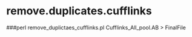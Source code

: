 # remove.duplicates.cufflinks

###perl remove_duplictaes_cufflinks.pl Cufflinks_All_pool.AB > FinalFile

